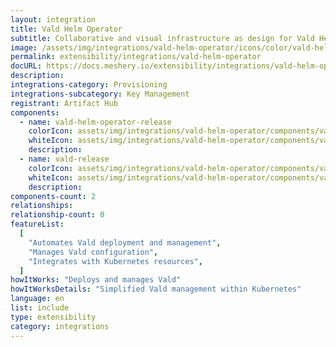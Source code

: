 ```yaml
---
layout: integration
title: Vald Helm Operator
subtitle: Collaborative and visual infrastructure as design for Vald Helm Operator
image: /assets/img/integrations/vald-helm-operator/icons/color/vald-helm-operator-color.svg
permalink: extensibility/integrations/vald-helm-operator
docURL: https://docs.meshery.io/extensibility/integrations/vald-helm-operator
description:
integrations-category: Provisioning
integrations-subcategory: Key Management
registrant: Artifact Hub
components:
  - name: vald-helm-operator-release
    colorIcon: assets/img/integrations/vald-helm-operator/components/vald-helm-operator-release/icons/color/vald-helm-operator-release-color.svg
    whiteIcon: assets/img/integrations/vald-helm-operator/components/vald-helm-operator-release/icons/white/vald-helm-operator-release-white.svg
    description:
  - name: vald-release
    colorIcon: assets/img/integrations/vald-helm-operator/components/vald-release/icons/color/vald-release-color.svg
    whiteIcon: assets/img/integrations/vald-helm-operator/components/vald-release/icons/white/vald-release-white.svg
    description:
components-count: 2
relationships:
relationship-count: 0
featureList:
  [
    "Automates Vald deployment and management",
    "Manages Vald configuration",
    "Integrates with Kubernetes resources",
  ]
howItWorks: "Deploys and manages Vald"
howItWorksDetails: "Simplified Vald management within Kubernetes"
language: en
list: include
type: extensibility
category: integrations
---
```


